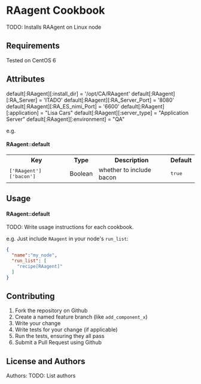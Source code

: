 RAagent Cookbook
================
TODO: Installs RAAgent on Linux node


Requirements
------------
Tested on CentOS 6

Attributes
----------
default[:RAagent][:install_dir]  = '/opt/CA/RAagent'
default[:RAagent][:RA_Server]  = 'ITADO'
default[:RAagent][:RA_Server_Port]  = '8080'
default[:RAagent][:RA_ES_nimi_Port]  = '6600'
default[:RAagent][:application]  = "Lisa Cars"
default[:RAagent][:server_type]   = "Application Server"
default[:RAagent][:environment]   = "QA"

e.g.
#### RAagent::default
<table>
  <tr>
    <th>Key</th>
    <th>Type</th>
    <th>Description</th>
    <th>Default</th>
  </tr>
  <tr>
    <td><tt>['RAagent']['bacon']</tt></td>
    <td>Boolean</td>
    <td>whether to include bacon</td>
    <td><tt>true</tt></td>
  </tr>
</table>

Usage
-----
#### RAagent::default
TODO: Write usage instructions for each cookbook.

e.g.
Just include `RAagent` in your node's `run_list`:

```json
{
  "name":"my_node",
  "run_list": [
    "recipe[RAagent]"
  ]
}
```

Contributing
------------

1. Fork the repository on Github
2. Create a named feature branch (like `add_component_x`)
3. Write your change
4. Write tests for your change (if applicable)
5. Run the tests, ensuring they all pass
6. Submit a Pull Request using Github

License and Authors
-------------------
Authors: TODO: List authors
